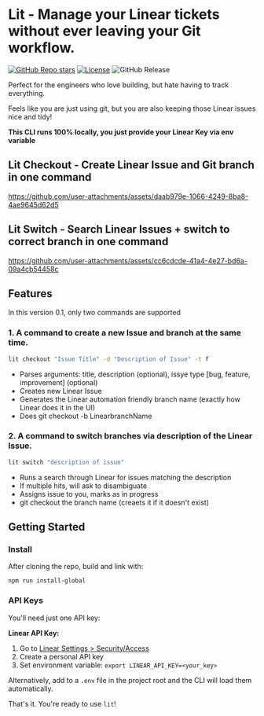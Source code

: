 # Lit - Manage your Linear tickets without ever leaving your Git workflow.

[![GitHub Repo stars](https://img.shields.io/github/stars/tekaratzas/lit-cli?style=social)](https://github.com/tekaratzas/lit-cli)
[![License](https://img.shields.io/github/license/tekaratzas/lit-cli)](https://github.com/tekaratzas/lit-cli/blob/main/LICENSE)
![GitHub Release](https://img.shields.io/github/v/release/tekaratzas/lit-cli)

Perfect for the engineers who love building, but hate having to track everything.

Feels like you are just using git, but you are also keeping those Linear issues nice and tidy!

**This CLI runs 100% locally, you just provide your Linear Key via env variable**

## Lit Checkout - Create Linear Issue and Git branch in one command
https://github.com/user-attachments/assets/daab979e-1066-4249-8ba8-4ae9645d62d5

## Lit Switch - Search Linear Issues + switch to correct branch in one command
https://github.com/user-attachments/assets/cc6cdcde-41a4-4e27-bd6a-09a4cb54458c

## Features

In this version 0.1, only two commands are supported

### 1. A command to create a new Issue and branch at the same time.

```bash
lit checkout "Issue Title" -d "Description of Issue" -t f
```

- Parses arguments: title, description (optional), issye type [bug, feature, improvement] (optional)
- Creates new Linear Issue
- Generates the Linear automation friendly branch name (exactly how Linear does it in the UI)
- Does git checkout -b LinearbranchName

### 2. A command to switch branches via description of the Linear Issue.

```bash
lit switch "description of issue"
```

- Runs a search through Linear for issues matching the description
- If multiple hits, will ask to disambiguate
- Assigns issue to you, marks as in progress
- git checkout the branch name (creaets it if it doesn't exist)

## Getting Started

### Install

After cloning the repo, build and link with:

```
npm run install-global
```

### API Keys

You'll need just one API key:

**Linear API Key:**
1. Go to [Linear Settings > Security/Access](https://linear.app/settings/account/security)
2. Create a personal API key
3. Set environment variable: `export LINEAR_API_KEY=<your_key>`


Alternatively, add to a `.env` file in the project root and the CLI will load them automatically.

That's it. You're ready to use `lit`!